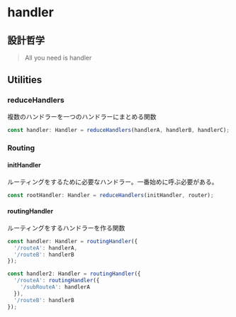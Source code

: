 # handler

## 設計哲学

> All you need is handler

## Utilities

### reduceHandlers

複数のハンドラーを一つのハンドラーにまとめる関数

```ts
const handler: Handler = reduceHandlers(handlerA, handlerB, handlerC);
```

### Routing

#### initHandler

ルーティングをするために必要なハンドラー。一番始めに呼ぶ必要がある。

```ts
const rootHandler: Handler = reduceHandlers(initHandler, router);
```

#### routingHandler

ルーティングをするハンドラーを作る関数

```ts
const handler: Handler = routingHandler({
  '/routeA': handlerA,
  '/routeB': handlerB
});

const handler2: Handler = routingHandler({
  '/routeA': routingHandler({
    '/subRouteA': handlerA
  }),
  '/routeB': handlerB
});
```
